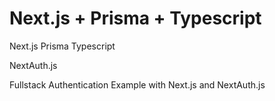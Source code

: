 # Next.js + Prisma + Typescript

Next.js
Prisma
Typescript

NextAuth.js

Fullstack Authentication Example with Next.js and NextAuth.js
